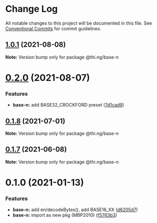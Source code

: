 # Change Log

All notable changes to this project will be documented in this file.
See [Conventional Commits](https://conventionalcommits.org) for commit guidelines.

## [1.0.1](https://github.com/thi-ng/umbrella/compare/@thi.ng/base-n@0.2.0...@thi.ng/base-n@1.0.1) (2021-08-08)

**Note:** Version bump only for package @thi.ng/base-n





# [0.2.0](https://github.com/thi-ng/umbrella/compare/@thi.ng/base-n@0.1.8...@thi.ng/base-n@0.2.0) (2021-08-07)


### Features

* **base-n:** add BASE32_CROCKFORD preset ([7d1cad9](https://github.com/thi-ng/umbrella/commit/7d1cad9430746efe80cd70482906b6f03b262d8a))





## [0.1.8](https://github.com/thi-ng/umbrella/compare/@thi.ng/base-n@0.1.7...@thi.ng/base-n@0.1.8) (2021-07-01)

**Note:** Version bump only for package @thi.ng/base-n





## [0.1.7](https://github.com/thi-ng/umbrella/compare/@thi.ng/base-n@0.1.6...@thi.ng/base-n@0.1.7) (2021-06-08)

**Note:** Version bump only for package @thi.ng/base-n





# 0.1.0 (2021-01-13)


### Features

* **base-n:** add en/decodeBytes(), add BASE16_XX ([d6205d7](https://github.com/thi-ng/umbrella/commit/d6205d72331bf038ebdc95c221763e2f794c10a9))
* **base-n:** import as new pkg (MBP2010) ([f5763b3](https://github.com/thi-ng/umbrella/commit/f5763b3c6be87eb0e27a9239527283323c3e774c))
